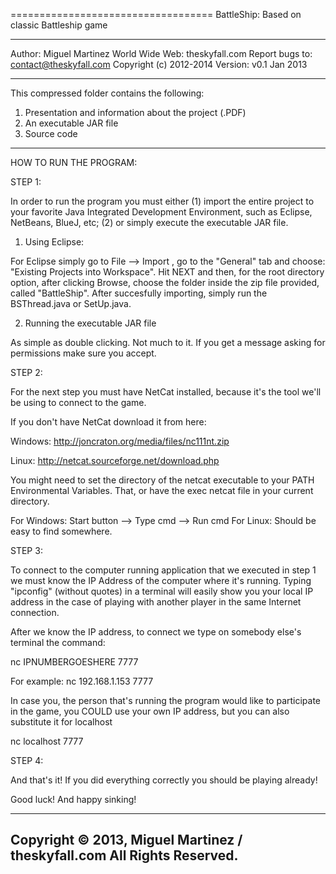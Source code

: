 ===================================
BattleShip: Based on classic Battleship game

***************************     
Author: Miguel Martinez
World Wide Web: theskyfall.com
Report bugs to: contact@theskyfall.com
Copyright (c) 2012-2014
Version: v0.1 Jan 2013
***************************

This compressed folder contains the following:

1) Presentation and information about the project (.PDF)
2) An executable JAR file
3) Source code


-----------------------------------------------------------------
HOW TO RUN THE PROGRAM:

STEP 1:

In order to run the program you must either (1) import the entire project to 
your favorite Java Integrated Development Environment, such as Eclipse,
NetBeans, BlueJ, etc; (2) or simply execute the executable JAR file. 

1) Using Eclipse:

For Eclipse simply go to File --> Import , go to the "General" tab and choose:
"Existing Projects into Workspace". Hit NEXT and then, for the root directory
option, after clicking Browse, choose the folder inside the zip file provided,
called "BattleShip". After succesfully importing, simply run the BSThread.java or
SetUp.java.

2) Running the executable JAR file

As simple as double clicking. Not much to it. If you get a message asking for
permissions make sure you accept.

STEP 2:

For the next step you must have NetCat installed, because it's the tool we'll be
using to connect to the game. 

If you don't have NetCat download it from here:

Windows: http://joncraton.org/media/files/nc111nt.zip

Linux: http://netcat.sourceforge.net/download.php

You might need to set the directory of the netcat executable to your PATH 
Environmental Variables. That, or have the exec netcat file in your current
directory.

For Windows: Start button --> Type cmd --> Run cmd
For Linux: Should be easy to find somewhere.


STEP 3:

To connect to the computer running application that we executed in step 1 we must 
know the IP Address of the computer where it's running. Typing "ipconfig" (without 
quotes) in a terminal will easily show you your local IP address in the case of 
playing with another player in the same Internet connection.

After we know the IP address, to connect we type on somebody else's terminal the
command:

nc IPNUMBERGOESHERE 7777

For example: nc 192.168.1.153 7777

In case you, the person that's running the program would like to participate in the
game, you COULD use your own IP address, but you can also substitute it for localhost

nc localhost 7777

STEP 4:

And that's it! If you did everything correctly you should be playing already!

Good luck! And happy sinking!


-------------------------------------------------------------------------------------
Copyright © 2013, Miguel Martinez / theskyfall.com
All Rights Reserved.
-------------------------------------------------------------------------------------